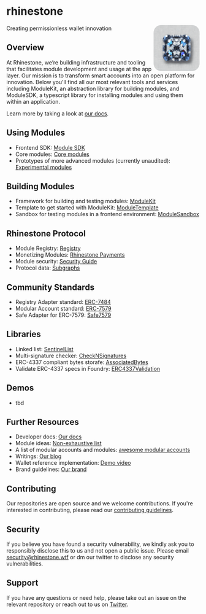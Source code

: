 # rhinestone

<img src="logo.png" alt="rhinestone logo" align="right" width="120" height="120" style="border-radius:20px"/>

Creating permissionless wallet innovation

## Overview

At Rhinestone, we’re building infrastructure and tooling that facilitates module development and usage at the app layer. Our mission is to transform smart accounts into an open platform for innovation. Below you'll find all our most relevant tools and services including ModuleKit, an abstraction library for building modules, and ModuleSDK, a typescript library for installing modules and using them within an application.

Learn more by taking a look at [our docs](https://docs.rhinestone.wtf/).

## Using Modules

- Frontend SDK: [Module SDK](https://github.com/rhinestonewtf/module-sdk)
- Core modules: [Core modules](https://github.com/rhinestonewtf/core-modules)
- Prototypes of more advanced modules (currently unaudited): [Experimental modules](https://github.com/rhinestonewtf/core-modules)

## Building Modules

- Framework for building and testing modules: [ModuleKit](https://github.com/rhinestonewtf/modulekit)
- Template to get started with ModuleKit: [ModuleTemplate](https://github.com/rhinestonewtf/module-template)
- Sandbox for testing modules in a frontend environment: [ModuleSandbox](https://github.com/rhinestonewtf/sandbox)

## Rhinestone Protocol

- Module Registry: [Registry](https://github.com/rhinestonewtf/registry)
- Monetizing Modules: [Rhinestone Payments](https://github.com/rhinestonewtf/LicenseManager)
- Module security: [Security Guide](https://github.com/rhinestonewtf/module-security)
- Protocol data: [Subgraphs](https://github.com/rhinestonewtf/subgraphs)

## Community Standards

- Registry Adapter standard: [ERC-7484](https://eips.ethereum.org/EIPS/eip-7484)
- Modular Account standard: [ERC-7579](https://github.com/erc7579/)
- Safe Adapter for ERC-7579: [Safe7579](https://github.com/rhinestonewtf/safe7579)

## Libraries

- Linked list: [SentinelList](https://github.com/rhinestonewtf/sentinellist)
- Multi-signature checker: [CheckNSignatures](https://github.com/rhinestonewtf/checknsignatures)
- ERC-4337 compliant bytes storafe: [AssociatedBytes](https://github.com/rhinestonewtf/associatedBytesLib)
- Validate ERC-4337 specs in Foundry: [ERC4337Validation](https://github.com/rhinestonewtf/erc4337-validation)

## Demos

- tbd

## Further Resources

- Developer docs: [Our docs](https://docs.rhinestone.wtf/)
- Module ideas: [Non-exhaustive list](https://rhinestone.notion.site/Module-ideas-for-product-inspo-338100a2c99540f490472b8aa839da11)
- A list of modular accounts and modules: [awesome modular accounts](https://github.com/rhinestonewtf/awesome-modular-accounts)
- Writings: [Our blog](https://blog.rhinestone.wtf)
- Wallet reference implementation: [Demo video](https://rhinestone.wtf/demo)
- Brand guidelines: [Our brand](https://github.com/rhinestonewtf/brand)

## Contributing

Our repositories are open source and we welcome contributions. If you're interested in contributing, please read our [contributing guidelines](https://github.com/rhinestonewtf/.github/blob/main/CONTRIBUTING.md).

## Security

If you believe you have found a security vulnerability, we kindly ask you to responsibly disclose this to us and not open a public issue. Please email security@rhinestone.wtf or dm our twitter to disclose any security vulnerabilities.

## Support

If you have any questions or need help, please take out an issue on the relevant repository or reach out to us on [Twitter](https://twitter.com/rhinestonewtf).
